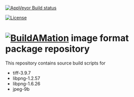 [![AppVeyor Build status](https://ci.appveyor.com/api/projects/status/nxcltu54ug7cu1pk/branch/master?svg=true)](https://ci.appveyor.com/project/markfinal/bam-imageformats/branch/master)

[![License](https://img.shields.io/badge/License-BSD%203--Clause-blue.svg)](https://opensource.org/licenses/BSD-3-Clause)

# [![BuildAMation](http://buildamation.com/BAM-small.png)](https://github.com/markfinal/BuildAMation) image format package repository

This repository contains source build scripts for

* tiff-3.9.7
* libpng-1.2.57
* libpng-1.6.26
* jpeg-9b
